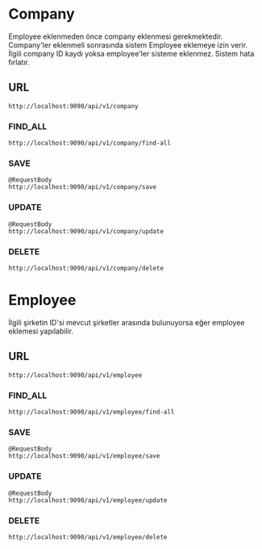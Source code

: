 
# Company

Employee eklenmeden önce company eklenmesi gerekmektedir. Company'ler eklenmeli sonrasında sistem Employee eklemeye izin verir.
İlgili company ID kaydı yoksa employee'ler sisteme eklenmez. Sistem hata fırlatır.


## URL
    http://localhost:9090/api/v1/company

### FIND_ALL
    http://localhost:9090/api/v1/company/find-all
### SAVE
    @RequestBody
    http://localhost:9090/api/v1/company/save
### UPDATE
    @RequestBody
    http://localhost:9090/api/v1/company/update
### DELETE
    http://localhost:9090/api/v1/company/delete

#   Employee

İlgili şirketin ID'si mevcut şirketler arasında bulunuyorsa eğer employee eklemesi yapılabilir.

## URL
    http://localhost:9090/api/v1/employee

### FIND_ALL
    http://localhost:9090/api/v1/employee/find-all
### SAVE
    @RequestBody
    http://localhost:9090/api/v1/employee/save
### UPDATE
    @RequestBody
    http://localhost:9090/api/v1/employee/update
### DELETE
    http://localhost:9090/api/v1/employee/delete